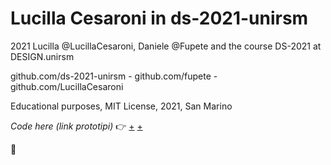 # Lucilla Cesaroni in ds-2021-unirsm
2021 Lucilla @LucillaCesaroni, Daniele @Fupete and the course DS-2021 at DESIGN.unirsm

github.com/ds-2021-unirsm - github.com/fupete - github.com/LucillaCesaroni 


Educational purposes, MIT License, 2021, San Marino

_Code here (link prototipi)_ :point_right: [+](https://editor.p5js.org/Lucilla/sketches/QW6jw8g4U) [+](https://editor.p5js.org/Lucilla/sketches/GesR6MZmV)

🚧
